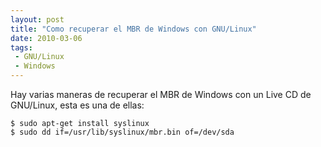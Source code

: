 ```yaml
---
layout: post
title: "Como recuperar el MBR de Windows con GNU/Linux"
date: 2010-03-06
tags:
 - GNU/Linux
 - Windows
---
```


Hay varias maneras de recuperar el MBR de Windows con un Live CD de GNU/Linux, esta es una de ellas:

	$ sudo apt-get install syslinux
	$ sudo dd if=/usr/lib/syslinux/mbr.bin of=/dev/sda
